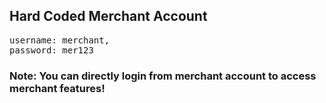 <h2>Hard Coded Merchant Account</h2>
<pre>username: merchant,
password: mer123
</pre>

<h3>Note: You can directly login from merchant account to access merchant features!</h3>
